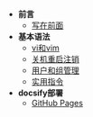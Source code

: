 * **前言**
  - [写在前面](README)
* **基本语法**
  - [vi和vim](vim)
  - [关机重启注销](sdAndRb)
  - [用户和组管理](userManager)
  - [实用指令](instructions)
* **docsify部署**
  - [GitHub Pages](github)
